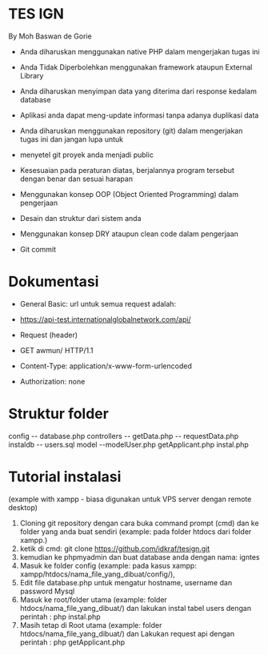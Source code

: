 # TES IGN
 By Moh Baswan de Gorie

- Anda diharuskan menggunakan native PHP dalam mengerjakan tugas ini
- Anda Tidak Diperbolehkan menggunakan framework ataupun External Library
- Anda diharuskan menyimpan data yang diterima dari response kedalam database
- Aplikasi anda dapat meng-update informasi tanpa adanya duplikasi data
- Anda diharuskan menggunakan repository (git) dalam mengerjakan tugas ini dan jangan lupa untuk 
- menyetel git proyek anda menjadi public

- Kesesuaian pada peraturan diatas, berjalannya program tersebut dengan benar dan sesuai harapan
- Menggunakan konsep OOP (Object Oriented Programming) dalam pengerjaan
- Desain dan struktur dari sistem anda
- Menggunakan konsep DRY ataupun clean code dalam pengerjaan
- Git commit

# Dokumentasi
- General Basic: url untuk semua request adalah:
- https://api-test.internationalglobalnetwork.com/api/

- Request (header)
- GET awmun/ HTTP/1.1
- Content-Type: application/x-www-form-urlencoded
- Authorization: none

# Struktur folder
 config
 -- database.php
 controllers
 -- getData.php
 -- requestData.php
 instaldb
 -- users.sql
 model
 --modelUser.php
 getApplicant.php
 instal.php

# Tutorial instalasi 
  (example with xampp - biasa digunakan untuk VPS server dengan remote desktop)
1. Cloning git repository dengan cara buka command prompt (cmd) dan ke folder yang anda buat sendiri 
   (example: pada folder htdocs dari folder xampp.) 
2. ketik di cmd: git clone https://github.com/idkraf/tesign.git
3. kemudian ke phpmyadmin dan buat database anda dengan nama: igntes 
5. Masuk ke folder config (example: pada kasus xampp: xampp/htdocs/nama_file_yang_dibuat/config/), 
6. Edit file database.php untuk mengatur hostname, username dan password Mysql
7. Masuk ke root/folder utama (example: folder htdocs/nama_file_yang_dibuat/) dan lakukan instal tabel users dengan perintah : php instal.php
8. Masih tetap di Root utama (example: folder htdocs/nama_file_yang_dibuat/) dan Lakukan request api dengan perintah : php getApplicant.php